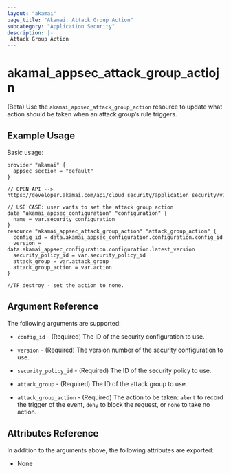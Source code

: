 ```yaml
---
layout: "akamai"
page_title: "Akamai: Attack Group Action"
subcategory: "Application Security"
description: |-
 Attack Group Action
---
```


# akamai_appsec_attack_group_actiojn

(Beta) Use the `akamai_appsec_attack_group_action` resource to update what action should be taken when an attack group’s rule triggers. 

## Example Usage

Basic usage:

```hcl
provider "akamai" {
  appsec_section = "default"
}

// OPEN API --> https://developer.akamai.com/api/cloud_security/application_security/v1.html#putattackgroup

// USE CASE: user wants to set the attack group action
data "akamai_appsec_configuration" "configuration" {
  name = var.security_configuration
}
resource "akamai_appsec_attack_group_action" "attack_group_action" {
  config_id = data.akamai_appsec_configuration.configuration.config_id
  version = data.akamai_appsec_configuration.configuration.latest_version
  security_policy_id = var.security_policy_id
  attack_group = var.attack_group
  attack_group_action = var.action
}

//TF destroy - set the action to none.

```

## Argument Reference

The following arguments are supported:

* `config_id` - (Required) The ID of the security configuration to use.

* `version` - (Required) The version number of the security configuration to use.

* `security_policy_id` - (Required) The ID of the security policy to use.

* `attack_group` - (Required) The ID of the attack group to use.

* `attack_group_action` - (Required) The action to be taken: `alert` to record the trigger of the event, `deny` to block the request, or `none` to take no action.

## Attributes Reference

In addition to the arguments above, the following attributes are exported:

* None

